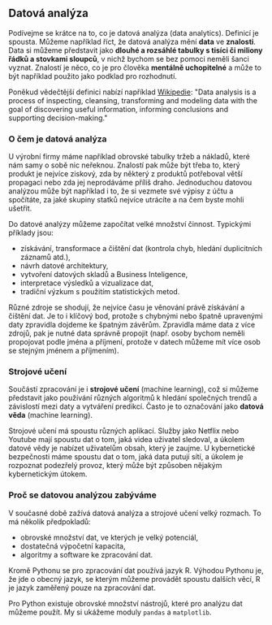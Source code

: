 ## Datová analýza

Podívejme se krátce na to, co je datová analýza (data analytics). Definicí je spousta. Můžeme například říct, že datová analýza mění **data** ve **znalosti**. Data si můžeme představit jako **dlouhé a rozsáhlé tabulky s tisíci či miliony řádků a stovkami sloupců**, v nichž bychom se bez pomoci neměli šanci vyznat. Znalostí je něco, co je pro člověka **mentálně uchopitelné** a může to být například použito jako podklad pro rozhodnutí.

Poněkud vědečtější definici nabízí například [Wikipedie](https://en.wikipedia.org/wiki/Data_analysis): "Data analysis is a process of inspecting, cleansing, transforming and modeling data with the goal of discovering useful information, informing conclusions and supporting decision-making."

### O čem je datová analýza

U výrobní firmy máme například obrovské tabulky tržeb a nákladů, které nám samy o sobě nic neřeknou. Znalostí pak může být třeba to, který produkt je nejvíce ziskový, zda by některý z produktů potřeboval větší propagaci nebo zda jej neprodáváme příliš draho. 
Jednoduchou datovou analýzou může být například i to, že si vezmete své výpisy z účtu a spočítáte, za jaké skupiny statků nejvíce utrácíte a na čem byste mohli ušetřit.

Do datové analýzy můžeme započítat velké množství činnost. Typickými příklady jsou:

- získávání, transformace a čištění dat (kontrola chyb, hledání duplicitních záznamů atd.),
- návrh datové architektury,
- vytvoření datových skladů a Business Inteligence,
- interpretace výsledků a vizualizace dat,
- tradiční výzkum s použitím statistických metod.

Různé zdroje se shodují, že nejvíce času je věnování právě získávání a čištění dat. Je to i klíčový bod, protože s chybnými nebo špatně upravenými daty zpravidla dojdeme ke špatným závěrům. Zpravidla máme data z více zdrojů, pak je nutné data správně propojit (např. osoby bychom neměli propojovat podle jména a příjmení, protože v datech můžeme mít více osob se stejným jménem a příjmením).

### Strojové učení

Součástí zpracování je i **strojové učení** (machine learning), což si můžeme představit jako používání různých algoritmů k hledání společných trendů a závislostí mezi daty a vytváření predikcí. Často je to označování jako **datová věda** (machine learning).

Strojové učení má spoustu různých aplikací. Služby jako Netflix nebo Youtube mají spoustu dat o tom, jaká videa uživatel sledoval, a úkolem datové vědy je nabízet uživatelům obsah, který je zaujme. U kybernetické bezpečnosti máme spoustu dat o tom, jaká data putují sítí, a úkolem je rozpoznat podezřelý provoz, který může být způsoben nějakým kybernetickým útokem.


### Proč se datovou analýzou zabýváme

V současné době zažívá datová analýza a strojové učení velký rozmach. To má několik předpokladů:

- obrovské množství dat, ve kterých je velký potenciál,
- dostatečná výpočetní kapacita,
- algoritmy a software ke zpracování dat.

Kromě Pythonu se pro zpracování dat používá jazyk R. Výhodou Pythonu je, že jde o obecný jazyk, se kterým můžeme provádět spoustu dalších věcí, R je jazyk zaměřený pouze na zpracování dat.

Pro Python existuje obrovské množství nástrojů, které pro analýzu dat můžeme použít. My si ukážeme moduly `pandas` a `matplotlib`.
